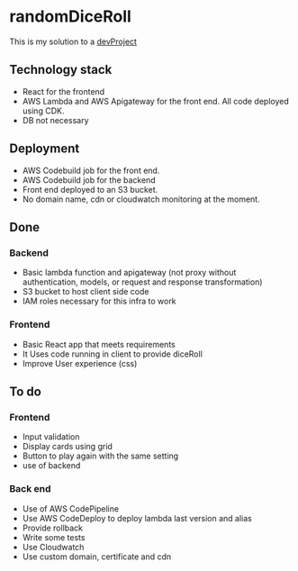 # randomDiceRoll

This is my solution to a [devProject](https://www.codementor.io/projects/web/random-number-generator-web-app-bz042v8kll)

## Technology stack

- React for the frontend
- AWS Lambda and AWS Apigateway for the front end. All code deployed using CDK.
- DB not necessary

## Deployment

- AWS Codebuild job for the front end.
- AWS Codebuild job for the backend
- Front end deployed to an S3 bucket. 
- No domain name, cdn or cloudwatch monitoring at the moment.

## Done

### Backend

- Basic lambda function and apigateway (not proxy without authentication, models, or request and response transformation)
- S3 bucket to host client side code
- IAM roles necessary for this infra to work


### Frontend

- Basic React app that meets requirements
- It Uses code running in client to provide diceRoll
- Improve User experience (css)


## To do

### Frontend

- Input validation
- Display cards using grid
- Button to play again with the same setting
- use of backend

### Back end

- Use of AWS CodePipeline
- Use AWS CodeDeploy to deploy lambda last version and alias
- Provide rollback
- Write some tests
- Use Cloudwatch
- Use custom domain, certificate and cdn